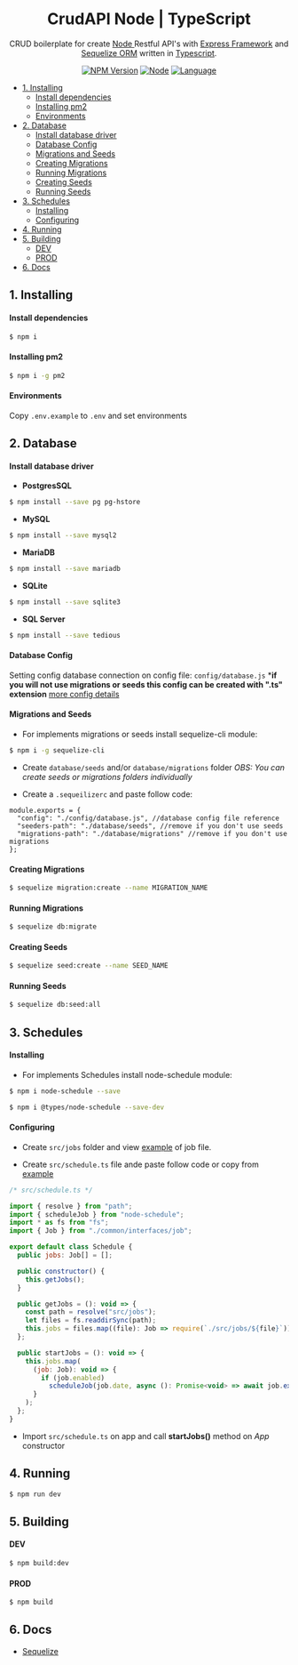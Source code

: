 <h1 align="center">CrudAPI Node | TypeScript</h1>
<p align="center">CRUD boilerplate for create <a href="http://nodejs.org" target="blank">Node </a> Restful API's  with <a href="https://expressjs.com/" target="blank">Express Framework</a> and <a href="https://docs.sequelizejs.com" target="blank">Sequelize ORM</a> written in <a href="https://www.typescriptlang.org/" target="blank">Typescript</a>.</p>
<p align="center">

<p align="center">
<a href="https://www.npmjs.com/nodeapi-cruds-ts"><img src="https://img.shields.io/npm/v/nodeapi-cruds-ts.svg?style=for-the-badge&logo=npm" alt="NPM Version" /></a>
<a href="https://www.npmjs.com/nodeapi-cruds-ts"><img src="https://img.shields.io/node/v/nodeapi-cruds-ts.svg?logo=node.js&style=for-the-badge" alt="Node" /></a>
<a href="https://www.npmjs.com/nodeapi-cruds-ts"><img src="https://img.shields.io/npm/types/nodeapi-cruds-ts.svg?style=for-the-badge&logo=typescript" alt="Language" /></a>
</p>

- [1.  Installing](#1-installing)
  - [Install dependencies](#install-dependencies)
  - [Installing pm2](#installing-pm2)
  - [Environments](#environments)
- [2. Database](#2-database)
  - [Install database driver](#install-database-driver)
  - [Database Config](#database-config)
  - [Migrations and Seeds](#migrations-and-seeds)
  - [Creating Migrations](#creating-migrations)
  - [Running Migrations](#running-migrations)
  - [Creating Seeds](#creating-seeds)
  - [Running Seeds](#running-seeds)
- [3.  Schedules](#3--schedules)
  - [Installing](#installing)
  - [Configuring](#configuring)
- [4. Running](#4-running)
- [5. Building](#5-building)
  - [DEV](#dev)
  - [PROD](#prod)
- [6. Docs](#6-docs)

## 1.  Installing

#### Install dependencies

```bash
$ npm i
```

#### Installing pm2
```bash
$ npm i -g pm2
```

#### Environments

Copy `.env.example` to `.env` and set environments

## 2. Database
#### Install database driver

- **PostgresSQL**
```bash
$ npm install --save pg pg-hstore
```

- **MySQL**
```bash
$ npm install --save mysql2
```

- **MariaDB**
```bash
$ npm install --save mariadb
```

- **SQLite**
```bash
$ npm install --save sqlite3
```

- **SQL Server**
```bash
$ npm install --save tedious
```

#### Database Config
Setting config database connection on config file:  `config/database.js`
***if you will not use migrations or seeds this config  can be created with ".ts" extension**
[more config details](http://docs.sequelizejs.com/manual/getting-started.html)

#### Migrations and Seeds
- For implements migrations or seeds install sequelize-cli module:

```bash
$ npm i -g sequelize-cli
```

- Create `database/seeds` and/or  `database/migrations` folder
*OBS: You can create seeds or migrations folders individually*

- Create a `.sequeilizerc` and paste follow code:

```
module.exports = {
  "config": "./config/database.js", //database config file reference
  "seeders-path": "./database/seeds", //remove if you don't use seeds
  "migrations-path": "./database/migrations" //remove if you don't use migrations
};
```

#### Creating Migrations

```bash
$ sequelize migration:create --name MIGRATION_NAME
```

#### Running Migrations

```bash
$ sequelize db:migrate
```

#### Creating Seeds

```bash
$ sequelize seed:create --name SEED_NAME
```

#### Running Seeds
```bash
$ sequelize db:seed:all
```


## 3.  Schedules
#### Installing
- For implements Schedules install node-schedule module:

```bash
$ npm i node-schedule --save
```

```bash
$ npm i @types/node-schedule --save-dev
```

#### Configuring

- Create `src/jobs` folder and view [example](https://github.com/albinojunior/nodeapi-typescript/blob/master/examples/job.example.ts) of job file.

- Create `src/schedule.ts` file ande paste follow code or copy from [example](https://github.com/albinojunior/nodeapi-typescript/blob/master/examples/schedule.example.ts)

```javascript
/* src/schedule.ts */

import { resolve } from "path";
import { scheduleJob } from "node-schedule";
import * as fs from "fs";
import { Job } from "./common/interfaces/job";

export default class Schedule {
  public jobs: Job[] = [];

  public constructor() {
    this.getJobs();
  }

  public getJobs = (): void => {
    const path = resolve("src/jobs");
    let files = fs.readdirSync(path);
    this.jobs = files.map((file): Job => require(`./src/jobs/${file}`));
  };

  public startJobs = (): void => {
    this.jobs.map(
      (job: Job): void => {
        if (job.enabled)
          scheduleJob(job.date, async (): Promise<void> => await job.execute());
      }
    );
  };
}
```
- Import `src/schedule.ts` on app and call **startJobs()** method on *App* constructor


##  4. Running

```bash
$ npm run dev
```

## 5. Building

#### DEV

```bash
$ npm build:dev
```

#### PROD

```bash
$ npm build
```


## 6. Docs

- [Sequelize](http://docs.sequelizejs.com/)
